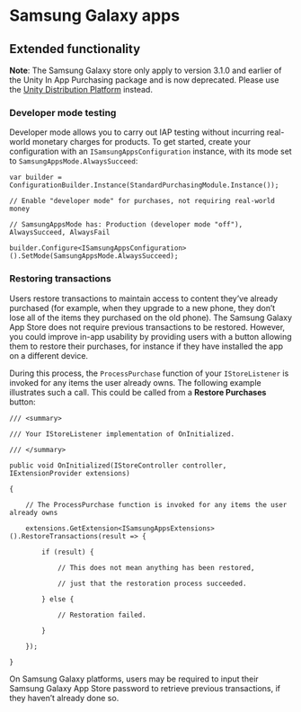 # Samsung Galaxy apps

## Extended functionality

**Note**: The Samsung Galaxy store only apply to version 3.1.0 and earlier of the Unity In App Purchasing package and is now deprecated. Please use the [Unity Distribution Platform](https://docs.unity3d.com/2021.2/Documentation/Manual/udp.html) instead.

### Developer mode testing

Developer mode allows you to carry out IAP testing without incurring real-world monetary charges for products. To get started, create your configuration with an `ISamsungAppsConfiguration` instance, with its mode set to `SamsungAppsMode.AlwaysSucceed`:

````
var builder = ConfigurationBuilder.Instance(StandardPurchasingModule.Instance());

// Enable "developer mode" for purchases, not requiring real-world money

// SamsungAppsMode has: Production (developer mode "off"), AlwaysSucceed, AlwaysFail

builder.Configure<ISamsungAppsConfiguration>().SetMode(SamsungAppsMode.AlwaysSucceed);
````

### Restoring transactions

Users restore transactions to maintain access to content they’ve already purchased (for example, when they upgrade to a new phone, they don’t lose all of the items they purchased on the old phone). The Samsung Galaxy App Store does not require previous transactions to be restored. However, you could improve in-app usability by providing users with a button allowing them to restore their purchases, for instance if they have installed the app on a different device. 

During this process, the `ProcessPurchase` function of your `IStoreListener` is invoked for any items the user already owns. The following example illustrates such a call. This could be called from a **Restore Purchases** button:

````
/// <summary>

/// Your IStoreListener implementation of OnInitialized.

/// </summary>

public void OnInitialized(IStoreController controller, IExtensionProvider extensions)

{

    // The ProcessPurchase function is invoked for any items the user already owns

    extensions.GetExtension<ISamsungAppsExtensions>().RestoreTransactions(result => {

        if (result) {

            // This does not mean anything has been restored,

            // just that the restoration process succeeded.

        } else {

            // Restoration failed.

        }

    });

}
````

On Samsung Galaxy platforms, users may be required to input their Samsung Galaxy App Store password to retrieve previous transactions, if they haven’t already done so.

<!-- area:monetization -->

